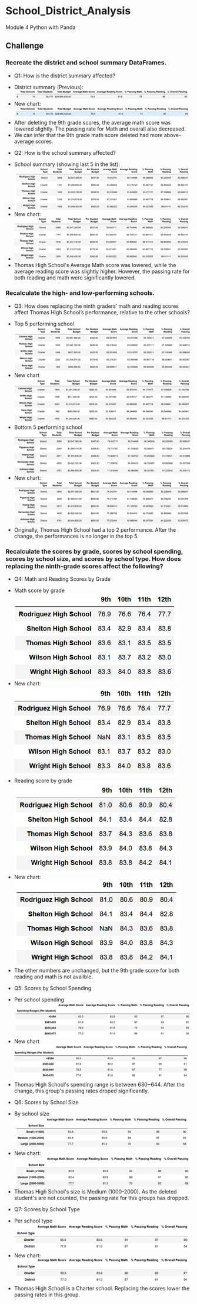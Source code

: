 # School_District_Analysis
Module 4 Python with Panda

## Challenge

### Recreate the district and school summary DataFrames.
  * Q1: How is the district summary affected?
   - District summary (Previous):
   ![District_summary](https://github.com/jjin92/School_District_Analysis/blob/master/Image/District_summary.PNG)
   - New chart:
   ![District_summary_challenge](https://github.com/jjin92/School_District_Analysis/blob/master/Image/District_summary_challenge.PNG)
   - After deleting the 9th grade scores, the average math score was lowered slightly. The passing rate for Math and overall also decreased. 
   - We can infer that the 9th grade math score deleted had more above-average scores.
  
  * Q2: How is the school summary affected?
   - School summary (showing last 5 in the list):
   - ![School_summary_tail](https://github.com/jjin92/School_District_Analysis/blob/master/Image/School_summary_tail.PNG)
   - New chart:
   - ![School_summary_tail_challenge](https://github.com/jjin92/School_District_Analysis/blob/master/Image/School_summary_tail_challenge.PNG)
   - Thomas High School's Average Math score was lowered, while the average reading score was slightly higher. However, the passing rate for both reading and math were significantly lowered.
  
### Recalculate the high- and low-performing schools.
  * Q3: How does replacing the ninth graders’ math and reading scores affect Thomas High School’s performance, relative to the other schools?
   - Top 5 performing school
   ![Top_school](https://github.com/jjin92/School_District_Analysis/blob/master/Image/Top_school.PNG)
   - New chart
   ![Top_school_challenge](https://github.com/jjin92/School_District_Analysis/blob/master/Image/Top_school_challenge.PNG)
   - Bottom 5 performing school
   ![Bottom_school](https://github.com/jjin92/School_District_Analysis/blob/master/Image/Bottom_school.PNG)
   - New chart:
   ![Bottom_school_challenge](https://github.com/jjin92/School_District_Analysis/blob/master/Image/Bottom_school_challenge.PNG)
   - Originally, Thomas High School had a top 2 performance. After the change, the performances is no longer in the top 5. 
    
### Recalculate the scores by grade, scores by school spending, scores by school size, and scores by school type. How does replacing the ninth-grade scores affect the following?
  * Q4: Math and Reading Scores by Grade
   - Math score by grade
   ![Math_score_by_grade](https://github.com/jjin92/School_District_Analysis/blob/master/Image/Math_score_by_grade.PNG)
   - New chart:
   ![Math_score_by_grade_challenge](https://github.com/jjin92/School_District_Analysis/blob/master/Image/Math_score_by_grade_challenge.PNG)
   - Reading score by grade
   ![Reading_score_by_grade](https://github.com/jjin92/School_District_Analysis/blob/master/Image/Reading_score_by_grade.PNG)
   - New chart:
   ![Reading_score_by_grade_challenge](https://github.com/jjin92/School_District_Analysis/blob/master/Image/Reading_score_by_grade_challenge.PNG)
   - The other numbers are unchanged, but the 9th grade score for both reading and math is not availble. 
  
  * Q5: Scores by School Spending
   - Per school spending
  ![per_spending](https://github.com/jjin92/School_District_Analysis/blob/master/Image/per_spending.PNG)
   - New chart
  ![per_spending_challenge](https://github.com/jjin92/School_District_Analysis/blob/master/Image/per_spending_challenge.PNG)
   - Thomas High School's spending range is between $630-$644. After the change, this group's passing rates droped significantly.
  
  * Q6: Scores by School Size
   - By school size
  ![per_school_size](https://github.com/jjin92/School_District_Analysis/blob/master/Image/per_school_size.PNG)
   - New chart:
  ![per_school_size_challenge](https://github.com/jjin92/School_District_Analysis/blob/master/Image/per_school_size_challenge.PNG)
   - Thomas High School's size is Medium (1000-2000). As the deleted student's are not counted, the passing rate for this groups has dropped.
  
  * Q7: Scores by School Type
   - Per school type
  ![per_school_type](https://github.com/jjin92/School_District_Analysis/blob/master/Image/per_school_type.PNG)
   - New chart:
  ![per_school_type_challenge](https://github.com/jjin92/School_District_Analysis/blob/master/Image/per_school_type_challenge.PNG)
   - Thomas High School is a Charter school. Replacing the scores lower the passing rates in this group. 
  
  
